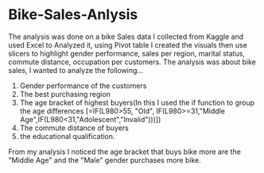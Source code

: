 # Bike-Sales-Anlysis
The analysis was done on a bike Sales data I collected from Kaggle and used Excel to Analyzed it, using Pivot table I created the visuals then use slicers to highlight gender performance, sales per region, marital status, commute distance, occupation per customers.
The analysis was about bike sales, I wanted to analyze the following...
1. Gender performance of the customers
2. The best purchasing region
3. The age bracket of highest buyers(In this I used the if 
function to group the age differences 
[=IF(L980>55, "Old", IF(L980>=31,"Middle Age",IF(L980<31,"Adolescent","Invalid")))])
4. The commute distance of buyers
5. the educational qualification.

From my analysis I noticed the age bracket that buys bike more 
are the "Middle Age" and the "Male" gender purchases more bike.
